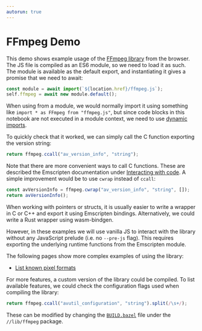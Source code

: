 ```yaml
---
autorun: true
---
```


# FFmpeg Demo

This demo shows example usage of the [FFmpeg library] from the browser. The JS
file is compiled as an ES6 module, so we need to load it as such. The module is
available as the default export, and instantiating it gives a promise that we
need to await:

[FFmpeg library]: https://www.ffmpeg.org

```js
const module = await import(`${location.href}/ffmpeg.js`);
self.ffmpeg = await new module.default();
```

When using from a module, we would normally import it using something like
`import * as FFmpeg from "ffmpeg.js"`, but since code blocks in this notebook
are not executed in a module context, we need to use [dynamic imports].

[dynamic imports]: https://developer.mozilla.org/en-US/docs/Web/JavaScript/Reference/Operators/import

To quickly check that it worked, we can simply call the C function exporting
the version string:

```js
return ffmpeg.ccall("av_version_info", "string");
```

Note that there are more convenient ways to call C functions. These are
described the Emscripten documentation under [Interacting with code]. A simple
improvement would be to use `cwrap` instead of `ccall`:

[Interacting with code]: https://emscripten.org/docs/porting/connecting_cpp_and_javascript/Interacting-with-code.html

```js
const avVersionInfo = ffmpeg.cwrap("av_version_info", "string", []);
return avVersionInfo();
```

When working with pointers or structs, it is usually easier to write a wrapper
in C or C++ and export it using Emscripten bindings. Alternatively, we could
write a Rust wrapper using wasm-bindgen.

However, in these examples we will use vanilla JS to interact with the library
without any JavaScript prelude (i.e. no `--pre-js` flag). This requires
exporting the underlying runtime functions from the Emscripten module.

The following pages show more complex examples of using the library:

- [List known pixel formats](pix-fmts)

For more features, a custom version of the library could be compiled. To list
available features, we could check the configuration flags used when compiling
the library:

```js
return ffmpeg.ccall("avutil_configuration", "string").split(/\s+/);
```

These can be modified by changing the [`BUILD.bazel`] file under the
`//lib/ffmpeg` package.

[`BUILD.bazel`]: https://github.com/attilaolah/wasm/blob/main/lib/ffmpeg/BUILD.bazel
